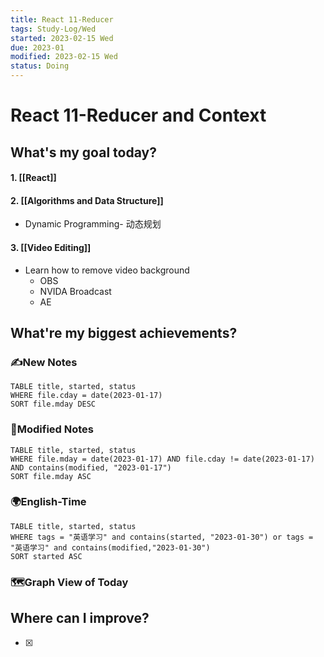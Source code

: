 ```yaml
---
title: React 11-Reducer
tags: Study-Log/Wed
started: 2023-02-15 Wed
due: 2023-01
modified: 2023-02-15 Wed
status: Doing
---
```

# React 11-Reducer and Context
## What's my goal today?
#### 1. [[React]]
#### 2. [[Algorithms and Data Structure]]
- Dynamic Programming- 动态规划
#### 3. [[Video Editing]]
- Learn how to remove video background
	- OBS 
	- NVIDA Broadcast
	- AE

## What're my biggest achievements?
### ✍️New Notes

```dataview
TABLE title, started, status
WHERE file.cday = date(2023-01-17)
SORT file.mday DESC
```

### 📝Modified Notes

```dataview
TABLE title, started, status
WHERE file.mday = date(2023-01-17) AND file.cday != date(2023-01-17) AND contains(modified, "2023-01-17")
SORT file.mday ASC
```

### 🌍English-Time

```dataview
TABLE title, started, status
WHERE tags = "英语学习" and contains(started, "2023-01-30") or tags = "英语学习" and contains(modified,"2023-01-30") 
SORT started ASC
```

### 🗺️Graph View of Today

## Where can I improve?
- [x] 
